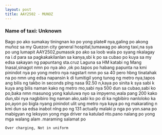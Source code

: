 ```yaml
---
layout: post
title: AAY2502 - MUNOZ
---
```


### Name of taxi: Unknown

Bago po ako sumakay tiningnan ko po yong plate# nya,galing po akong muñoz sa my Quezon city general hospital,tumawag po akong taxi,na sya po ung lumapit AAY2502,pumasok po ako sa loob wala po syang nkalagay na i.d para sa pagkakakilanlan sa kanya,sbi k po sa cubao po kuya sa my edsa sakayan ng papuntang sta.cruz Laguna sa HM katabi ng Mang Inasal,sinagot nmn po nya ako ,ok po.tapos po habang papunta na kmi pinindot nya po yong metro nya nagstart nmn po sa 40 pero hbng tinatahak na po nmn ung edsa napansin k di tumitigil yong tunog ng metro nya,tapos ang bilis ng takbo in seconds plng nasa 92.50 n,kaya po sinita k sya sabi k kuya ang bilis naman kako ng metro mo,sabi nya 500 dun sa cubao,sabi ko po,baka nmn masunog yong kaluluwa nyo sa impyerno,wala pang 200 kako dun,sbi nya nagbibiro lng naman ako,sabi ko po di ka ngbibiro nanloloko ka po,ayon po bigla nyang pinindot ulit ung metro nya kaya po ng makarating n kmi dun sa edsa inabot nlng po ng 131 actually malaki p nga po yon.sana po mabigyan ng leksyon yong mga driver na katulad nto.pano nalang po yong mga walang alam .maraming salamat po

```Over charging, Not in uniform```
